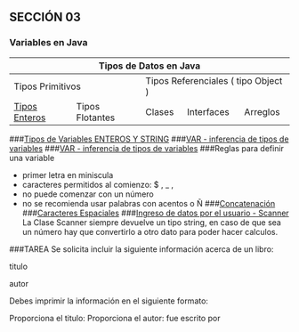 ## SECCIÓN 03
### Variables en Java

<table>
    <thead>
        <tr>
            <th colspan="5">Tipos de Datos en Java</th>
        </tr>
    </thead>
    <tbody>
        <tr>
            <td colspan="2">Tipos Primitivos</td>
            <td colspan="3">Tipos Referenciales ( tipo Object )</td>
        </tr>
        <tr>
            <td>
                <a href="./TiposEnterosTiposString.java">Tipos Enteros</a></td>
            <td>Tipos Flotantes</td>
            <td>Clases</td>
            <td>Interfaces</td>
            <td>Arreglos</td>
        <tr>
    </tbody>
</table>

###[Tipos de Variables ENTEROS Y STRING](./TiposEnterosTiposString.java)
###[VAR - inferencia de tipos de variables](./TiposEnterosTiposString.java)
###[VAR - inferencia de tipos de variables](./TiposEnterosTiposString.java)
###Reglas para definir una variable
* primer letra en miniscula
* caracteres permitidos al comienzo: $ , _ , 
* no puede comenzar con un número
* no se recomienda usar palabras con acentos o Ñ
###[Concatenación](./Concatenacion.java)
###[Caracteres Espaciales](./CaracteresEspeciales.java)
###[Ingreso de datos por el usuario - Scanner](./ClaseScanner.java)
La Clase Scanner siempre devuelve un tipo string, en caso de que sea un
número hay que convertirlo a otro dato para poder hacer calculos.


###TAREA
Se solicita incluir la siguiente información acerca de un libro:

titulo

autor

Debes imprimir la información en el siguiente formato:

Proporciona el titulo:
Proporciona el autor:
<titulo> fue escrito por <autor>
